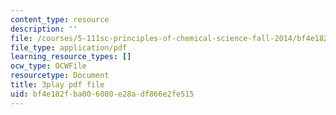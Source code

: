 ```yaml
---
content_type: resource
description: ''
file: /courses/5-111sc-principles-of-chemical-science-fall-2014/bf4e182fba006080e28adf866e2fe515_f0udxGcoztE.pdf
file_type: application/pdf
learning_resource_types: []
ocw_type: OCWFile
resourcetype: Document
title: 3play pdf file
uid: bf4e182f-ba00-6080-e28a-df866e2fe515
---
```

